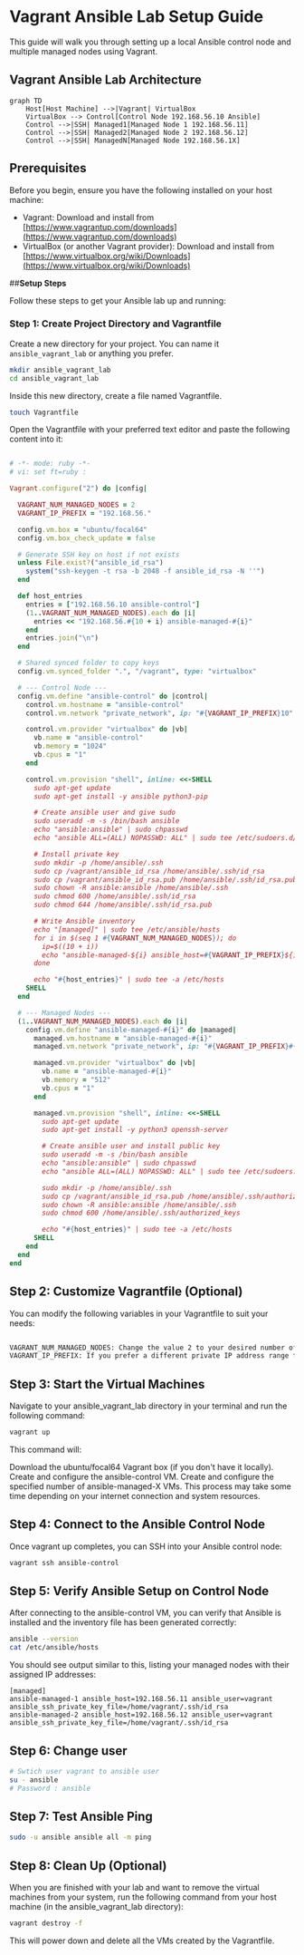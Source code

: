 # **Vagrant Ansible Lab Setup Guide**

This guide will walk you through setting up a local Ansible control node and multiple managed nodes using Vagrant.

## **Vagrant Ansible Lab Architecture**


```mermaid
graph TD
    Host[Host Machine] -->|Vagrant| VirtualBox
    VirtualBox --> Control[Control Node 192.168.56.10 Ansible]
    Control -->|SSH| Managed1[Managed Node 1 192.168.56.11]
    Control -->|SSH| Managed2[Managed Node 2 192.168.56.12]
    Control -->|SSH| ManagedN[Managed Node 192.168.56.1X]

```

## **Prerequisites**

Before you begin, ensure you have the following installed on your host machine:

- Vagrant: Download and install from [https://www.vagrantup.com/downloads](https://www.vagrantup.com/downloads)
- VirtualBox (or another Vagrant provider): Download and install from [https://www.virtualbox.org/wiki/Downloads](https://www.virtualbox.org/wiki/Downloads)

##**Setup Steps**

Follow these steps to get your Ansible lab up and running:

### **Step 1: Create Project Directory and Vagrantfile**

Create a new directory for your project. You can name it `ansible_vagrant_lab` or anything you prefer.

```bash
mkdir ansible_vagrant_lab
cd ansible_vagrant_lab
```

Inside this new directory, create a file named Vagrantfile.

```bash
touch Vagrantfile
```

Open the Vagrantfile with your preferred text editor and paste the following content into it:

```ruby

# -*- mode: ruby -*-
# vi: set ft=ruby :

Vagrant.configure("2") do |config|

  VAGRANT_NUM_MANAGED_NODES = 2
  VAGRANT_IP_PREFIX = "192.168.56."

  config.vm.box = "ubuntu/focal64"
  config.vm.box_check_update = false

  # Generate SSH key on host if not exists
  unless File.exist?("ansible_id_rsa")
    system("ssh-keygen -t rsa -b 2048 -f ansible_id_rsa -N ''")
  end

  def host_entries
    entries = ["192.168.56.10 ansible-control"]
    (1..VAGRANT_NUM_MANAGED_NODES).each do |i|
      entries << "192.168.56.#{10 + i} ansible-managed-#{i}"
    end
    entries.join("\n")
  end

  # Shared synced folder to copy keys
  config.vm.synced_folder ".", "/vagrant", type: "virtualbox"

  # --- Control Node ---
  config.vm.define "ansible-control" do |control|
    control.vm.hostname = "ansible-control"
    control.vm.network "private_network", ip: "#{VAGRANT_IP_PREFIX}10"

    control.vm.provider "virtualbox" do |vb|
      vb.name = "ansible-control"
      vb.memory = "1024"
      vb.cpus = "1"
    end

    control.vm.provision "shell", inline: <<-SHELL
      sudo apt-get update
      sudo apt-get install -y ansible python3-pip

      # Create ansible user and give sudo
      sudo useradd -m -s /bin/bash ansible
      echo "ansible:ansible" | sudo chpasswd
      echo "ansible ALL=(ALL) NOPASSWD: ALL" | sudo tee /etc/sudoers.d/ansible

      # Install private key
      sudo mkdir -p /home/ansible/.ssh
      sudo cp /vagrant/ansible_id_rsa /home/ansible/.ssh/id_rsa
      sudo cp /vagrant/ansible_id_rsa.pub /home/ansible/.ssh/id_rsa.pub
      sudo chown -R ansible:ansible /home/ansible/.ssh
      sudo chmod 600 /home/ansible/.ssh/id_rsa
      sudo chmod 644 /home/ansible/.ssh/id_rsa.pub

      # Write Ansible inventory
      echo "[managed]" | sudo tee /etc/ansible/hosts
      for i in $(seq 1 #{VAGRANT_NUM_MANAGED_NODES}); do
        ip=$((10 + i))
        echo "ansible-managed-${i} ansible_host=#{VAGRANT_IP_PREFIX}${ip} ansible_user=ansible ansible_ssh_private_key_file=/home/ansible/.ssh/id_rsa" | sudo tee -a /etc/ansible/hosts
      done

      echo "#{host_entries}" | sudo tee -a /etc/hosts
    SHELL
  end

  # --- Managed Nodes ---
  (1..VAGRANT_NUM_MANAGED_NODES).each do |i|
    config.vm.define "ansible-managed-#{i}" do |managed|
      managed.vm.hostname = "ansible-managed-#{i}"
      managed.vm.network "private_network", ip: "#{VAGRANT_IP_PREFIX}#{10 + i}"

      managed.vm.provider "virtualbox" do |vb|
        vb.name = "ansible-managed-#{i}"
        vb.memory = "512"
        vb.cpus = "1"
      end

      managed.vm.provision "shell", inline: <<-SHELL
        sudo apt-get update
        sudo apt-get install -y python3 openssh-server

        # Create ansible user and install public key
        sudo useradd -m -s /bin/bash ansible
        echo "ansible:ansible" | sudo chpasswd
        echo "ansible ALL=(ALL) NOPASSWD: ALL" | sudo tee /etc/sudoers.d/ansible

        sudo mkdir -p /home/ansible/.ssh
        sudo cp /vagrant/ansible_id_rsa.pub /home/ansible/.ssh/authorized_keys
        sudo chown -R ansible:ansible /home/ansible/.ssh
        sudo chmod 600 /home/ansible/.ssh/authorized_keys

        echo "#{host_entries}" | sudo tee -a /etc/hosts
      SHELL
    end
  end
end


```
## **Step 2: Customize Vagrantfile (Optional)**

You can modify the following variables in your Vagrantfile to suit your needs:
```bash

VAGRANT_NUM_MANAGED_NODES: Change the value 2 to your desired number of Ansible managed nodes.
VAGRANT_IP_PREFIX: If you prefer a different private IP address range for your VMs, change "192.168.56." to your desired prefix.

```

## **Step 3: Start the Virtual Machines**

Navigate to your ansible_vagrant_lab directory in your terminal and run the following command:

```bash
vagrant up
```

This command will:

Download the ubuntu/focal64 Vagrant box (if you don't have it locally).
Create and configure the ansible-control VM.
Create and configure the specified number of ansible-managed-X VMs.
This process may take some time depending on your internet connection and system resources.

## **Step 4: Connect to the Ansible Control Node**

Once vagrant up completes, you can SSH into your Ansible control node:

```bash
vagrant ssh ansible-control
```

## **Step 5: Verify Ansible Setup on Control Node**

After connecting to the ansible-control VM, you can verify that Ansible is installed and the inventory file has been generated correctly:

```bash
ansible --version
cat /etc/ansible/hosts
```

You should see output similar to this, listing your managed nodes with their assigned IP addresses:
```text
[managed]
ansible-managed-1 ansible_host=192.168.56.11 ansible_user=vagrant ansible_ssh_private_key_file=/home/vagrant/.ssh/id_rsa
ansible-managed-2 ansible_host=192.168.56.12 ansible_user=vagrant ansible_ssh_private_key_file=/home/vagrant/.ssh/id_rsa
```

## **Step 6: Change user**

```bash 
# Swtich user vagrant to ansible user
su - ansible 
# Password : ansible
```

## **Step 7: Test Ansible Ping**

```bash
sudo -u ansible ansible all -m ping
```

## **Step 8: Clean Up (Optional)**
When you are finished with your lab and want to remove the virtual machines from your system, run the following command from your host machine (in the ansible_vagrant_lab directory):

```bash
vagrant destroy -f
```
This will power down and delete all the VMs created by the Vagrantfile.